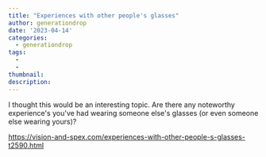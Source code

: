 ```yaml
---
title: "Experiences with other people's glasses"
author: generationdrop
date: '2023-04-14'
categories:
  - generationdrop
tags:
  - 
  - 
thumbnail: 
description: 
---
```


I thought this would be an interesting topic. Are there any noteworthy experience's you've had wearing someone else's glasses (or even someone else wearing yours)?

https://vision-and-spex.com/experiences-with-other-people-s-glasses-t2590.html
